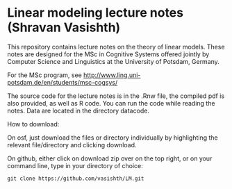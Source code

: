 # Linear modeling lecture notes (Shravan Vasishth)

This repository contains lecture notes on the theory of linear models. These notes are designed for the 
MSc in Cognitive Systems offered jointly by Computer Science and Linguistics at the University of Potsdam, Germany.

For the MSc program, see http://www.ling.uni-potsdam.de/en/students/msc-cogsys/

The source code for the lecture notes is in the .Rnw file, the compiled pdf is also provided, as well as R code. You can run the code while reading the notes. Data are located in the directory datacode.

How to download: 

On osf, just download the files or directory individually by highlighting the relevant file/directory and clicking download.

On github, either click on download zip over on the top right, or on your command line, type in your directory of choice:

    git clone https://github.com/vasishth/LM.git


